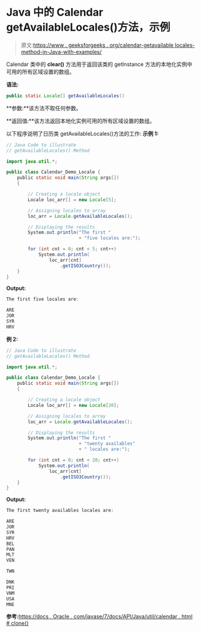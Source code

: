# Java 中的 Calendar getAvailableLocales()方法，示例

> 原文:[https://www . geeksforgeeks . org/calendar-getavailable locales-method-in-Java-with-examples/](https://www.geeksforgeeks.org/calendar-getavailablelocales-method-in-java-with-examples/)

Calendar 类中的 **clear()** 方法用于返回该类的 getInstance 方法的本地化实例中可用的所有区域设置的数组。

**语法:**

```java
public static Locale[] getAvailableLocales()
```

**参数:**该方法不取任何参数。

**返回值:**该方法返回本地化实例可用的所有区域设置的数组。

以下程序说明了日历类 getAvailableLocales()方法的工作:
**示例 1:**

```java
// Java Code to illustrate
// getAvailableLocales() Method

import java.util.*;

public class Calendar_Demo_Locale {
    public static void main(String args[])
    {

        // Creating a locale object
        Locale loc_arr[] = new Locale[5];

        // Assigning locales to array
        loc_arr = Locale.getAvailableLocales();

        // Displaying the results
        System.out.println("The first "
                           + "five locales are:");

        for (int cnt = 0; cnt < 5; cnt++)
            System.out.println(
                loc_arr[cnt]
                    .getISO3Country());
    }
}
```

**Output:**

```java
The first five locales are:

ARE
JOR
SYR
HRV

```

**例 2:**

```java
// Java Code to illustrate
// getAvailableLocales() Method

import java.util.*;

public class Calendar_Demo_Locale {
    public static void main(String args[])
    {

        // Creating a locale object
        Locale loc_arr[] = new Locale[20];

        // Assigning locales to array
        loc_arr = Locale.getAvailableLocales();

        // Displaying the results
        System.out.println("The first "
                           + "twenty availables"
                           + " locales are:");

        for (int cnt = 0; cnt < 20; cnt++)
            System.out.println(
                loc_arr[cnt]
                    .getISO3Country());
    }
}
```

**Output:**

```java
The first twenty availables locales are:

ARE
JOR
SYR
HRV
BEL
PAN
MLT
VEN

TWN

DNK
PRI
VNM
USA
MNE

```

**参考:**[https://docs . Oracle . com/javase/7/docs/API/Java/util/calendar . html # clone()](https://docs.oracle.com/javase/7/docs/api/java/util/Calendar.html#clone())